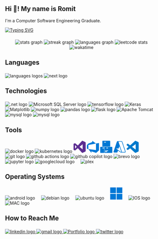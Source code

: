 <h2 align="left">Hi 👋! My name is Romit</h2>

I'm a Computer Software Engineering Graduate.

<a href="https://git.io/typing-svg"><img src="https://readme-typing-svg.demolab.com?font=Poppins&pause=1000&color=FF8E00&width=435&lines=Full+Stack+Software+Developer;Home+Lab+Enthusiast+;Backend+Engineer;Obligated+Engineer;Cloud+Computing+Aficionado" alt="Typing SVG" /></a>

###
<div>
  <div align="center">
    <img src="https://github-readme-stats-ninepiece2.vercel.app/api?username=NinePiece2&hide_title=false&hide_rank=false&show_icons=true&include_all_commits=true&count_private=true&disable_animations=false&theme=dark&locale=en&hide_border=false" height="150" alt="stats graph"  />
    <img src="https://github-readme-streak-stats-ninepiece2.vercel.app?user=NinePiece2&locale=en&mode=daily&theme=dark&hide_border=false&border_radius=5" height="150" alt="streak graph"  />
    <img src="https://github-readme-stats-ninepiece2.vercel.app/api/top-langs?username=NinePiece2&locale=en&hide_title=false&layout=compact&card_width=320&langs_count=10&theme=dark&hide_border=false&size_weight=0.5&count_weight=0.5" height="165" alt="languages graph"  />
    <img src="https://leetcard.jacoblin.cool/NinePiece2?theme=dark" height="165" alt="leetcode stats"/>
    <div align="center">
      <img src="https://github-readme-stats-ninepiece2.vercel.app/api/wakatime?username=ninepiece2&theme=dark&locale=en&layout=compact" alt="wakatime"/>
    </div
  </div>
</div>

###

<h2 align="left">Languages</h2>

###

<div align="left">
  <img src="https://skillicons.dev/icons?i=c,cs,cpp,html,java,ts,js,react,tailwind,md,py,arduino" height="40" alt="languages logos" />
  <img src="https://cdn.simpleicons.org/nextdotjs/FFFFFF" height="40" width="40" alt="next logo"  />
</div>

###

<h2 align="left">Technologies</h2>

###

<div align="left">
  <img src="https://img.shields.io/badge/.NET-5C2D91?style=for-the-badge&logo=.net&logoColor=white" height="30" alt=".net logo"  />
  <img src="https://img.shields.io/badge/Microsoft%20SQL%20Server-CC2927?style=for-the-badge&logo=microsoft%20sql%20server&logoColor=white" height="30" alt="Microsoft SQL Server logo"  />
  <img src="https://cdn.jsdelivr.net/gh/devicons/devicon/icons/tensorflow/tensorflow-original.svg" height="30" alt="tensorflow logo"  />
  <img src="https://img.shields.io/badge/Keras-%23D00000.svg?style=for-the-badge&logo=Keras&logoColor=white" height="30" alt="Keras"  />
  <img src="https://img.shields.io/badge/Matplotlib-%23ffffff.svg?style=for-the-badge&logo=Matplotlib&logoColor=black" height="30" alt="Matplotlib"  />
  <img src="https://cdn.jsdelivr.net/gh/devicons/devicon/icons/numpy/numpy-original.svg" height="30" alt="numpy logo"  />
  <img src="https://img.shields.io/badge/pandas-150458?logo=pandas&logoColor=white&style=for-the-badge" height="30" alt="pandas logo"  />
  <img src="https://img.shields.io/badge/Flask-000000?logo=flask&logoColor=white&style=for-the-badge" height="30" alt="flask logo"  />
  <img src="https://img.shields.io/badge/apache%20tomcat-%23F8DC75.svg?style=for-the-badge&logo=apache-tomcat&logoColor=black" height="30" alt="Apache Tomcat"  />
  <img src="https://img.shields.io/badge/mysql-4479A1.svg?style=for-the-badge&logo=mysql&logoColor=white" height="30" alt="mysql logo"  />
  <img src="https://img.shields.io/badge/Vercel-000000?style=for-the-badge&logo=vercel&logoColor=white" height="30" alt="mysql logo"  />
</div>

###

<h2 align="left">Tools</h2>

###

<div align="left">
  <img src="https://cdn.simpleicons.org/docker/2496ED" height="40" width="40" alt="docker logo"  />
  <img src="https://cdn.simpleicons.org/kubernetes/326CE5" height="40" width="40" alt="kubernetes logo"  />
  <img src="/icons/visualstudio.svg" height="40" width="40" alt="visual studio logo"  />
  <img src="/icons/azuredevops.svg" height="40" width="40" alt="Azure DevOps logo"  />
  <img src="/icons/azureartifacts.svg" height="40" width="40" alt="Azure Artifacts logo"  />
  <img src="/icons/microsoftazure.svg" height="40" width="40" alt="Microsoft Azure logo"  />
  <img src="/icons/visualstudiocode.svg" height="40" width="40" alt="vscode logo"  />
  <img src="https://cdn.simpleicons.org/git" height="40" width="40" alt="git logo"  />
  <img src="https://cdn.simpleicons.org/githubactions" height="40" width="40" alt="github actions logo"  />
  <img src="https://cdn.simpleicons.org/githubcopilot/FFFFFF" height="40" width="40" alt="github copilot logo"  />
  <img src="https://cdn.simpleicons.org/brevo" height="40" width="40" alt="brevo logo"  />
  <img src="https://cdn.simpleicons.org/jupyter/F37626" height="40" width="40" alt="jupyter logo"  />
  <img src="https://cdn.simpleicons.org/googlecloud/4285F4" height="40" width="40" alt="googlecloud logo"  />
  <img width="12" />
  <img src="https://img.shields.io/badge/plex-%23E5A00D.svg?style=for-the-badge&logo=plex&logoColor=white" height="40"  alt="plex"  />
</div>

###

<h2 align="left">Operating Systems</h2>

###

<div align="left">
  <img src="https://cdn.simpleicons.org/android/3DDC84" height="40" width="40" alt="android logo"  />
  <img width="12" />
  <img src="https://cdn.simpleicons.org/debian/A81D33" height="40" width="40" alt="debian logo"  />
  <img width="12" />
  <img src="https://cdn.simpleicons.org/ubuntu/E95420" height="40" width="40" alt="ubuntu logo"  />
  <img width="12" />
  <img src="/icons/windows.svg" height="40" width="40" alt="windows logo"  />
  <img width="12" />
  <img src="https://cdn.simpleicons.org/ios/FFFFFF" height="40" width="40" alt="IOS logo"  />
  <img width="12" />
  <img src="https://cdn.simpleicons.org/macOS/FFFFFF" height="40" width="40" alt="MAC logo"  />
</div>

###

<h2 align="left">How to Reach Me</h2>

###

<div align="left">
  <a href="https://www.linkedin.com/in/romit-sagu/" target="_blank">
    <img src="https://img.shields.io/static/v1?message=LinkedIn&logo=linkedin&label=&color=0077B5&logoColor=white&labelColor=&style=for-the-badge" height="40" alt="linkedin logo"  />
  </a>
  <a href="mailto:romit.sagu@gmail.com" target="_blank">
    <img src="https://img.shields.io/static/v1?message=Gmail&logo=gmail&label=&color=D14836&logoColor=white&labelColor=&style=for-the-badge" height="40" alt="gmail logo"  />
  </a>
  <a href="https://romitsagu.com" target="_blank">
    <img src="https://img.shields.io/badge/Portfolio-%23000000.svg?style=for-the-badge&logo=firefox&logoColor=#FF7139" height="40" alt="Portfolio logo"  />
  </a>
  <a href="https://twitter.com/NinePiece2" target="_blank">
    <img src="https://img.shields.io/static/v1?message=Twitter&logo=twitter&label=&color=1DA1F2&logoColor=white&labelColor=&style=for-the-badge" height="40" alt="twitter logo"  />
  </a>
</div>

<!-- ###

<br clear="both">

<img src="https://raw.githubusercontent.com/NinePiece2/NinePiece2/output/snake.svg" alt="Snake animation" />

### -->
